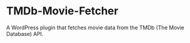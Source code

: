 # TMDb-Movie-Fetcher
A WordPress plugin that fetches movie data from the TMDb (The Movie Database) API.
